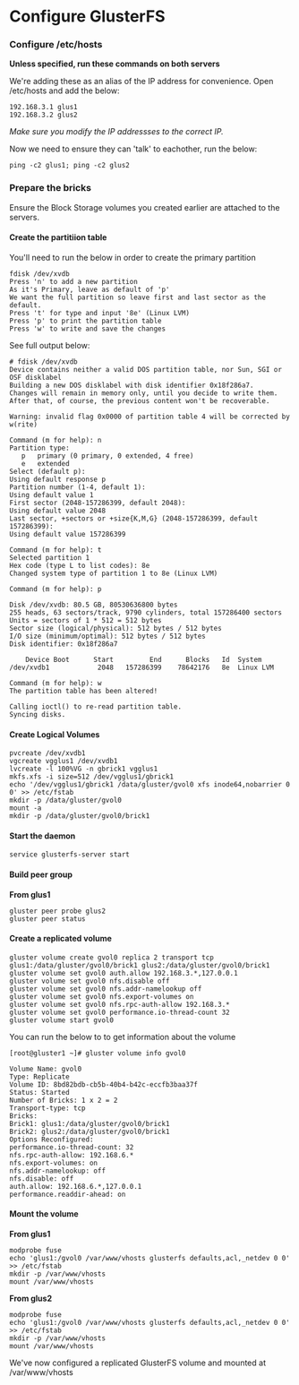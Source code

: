 # Configure GlusterFS

### Configure /etc/hosts

**Unless specified, run these commands on both servers**

We're adding these as an alias of the IP address for convenience. Open /etc/hosts and add the below:

```
192.168.3.1 glus1
192.168.3.2 glus2
```

*Make sure you modify the IP addressses to the correct IP.*

Now we need to ensure they can 'talk' to eachother, run the below:

```
ping -c2 glus1; ping -c2 glus2
```

### Prepare the bricks

Ensure the Block Storage volumes you created earlier are attached to the servers.

#### Create the partitiion table

You'll need to run the below in order to create the primary partition

```
fdisk /dev/xvdb
Press 'n' to add a new partition
As it's Primary, leave as default of 'p'
We want the full partition so leave first and last sector as the default.
Press 't' for type and input '8e' (Linux LVM)
Press 'p' to print the partition table
Press 'w' to write and save the changes
```

See full output below:

```
# fdisk /dev/xvdb
Device contains neither a valid DOS partition table, nor Sun, SGI or OSF disklabel
Building a new DOS disklabel with disk identifier 0x18f286a7.
Changes will remain in memory only, until you decide to write them.
After that, of course, the previous content won't be recoverable.

Warning: invalid flag 0x0000 of partition table 4 will be corrected by w(rite)

Command (m for help): n
Partition type:
   p   primary (0 primary, 0 extended, 4 free)
   e   extended
Select (default p):
Using default response p
Partition number (1-4, default 1):
Using default value 1
First sector (2048-157286399, default 2048):
Using default value 2048
Last sector, +sectors or +size{K,M,G} (2048-157286399, default 157286399):
Using default value 157286399

Command (m for help): t
Selected partition 1
Hex code (type L to list codes): 8e
Changed system type of partition 1 to 8e (Linux LVM)

Command (m for help): p

Disk /dev/xvdb: 80.5 GB, 80530636800 bytes
255 heads, 63 sectors/track, 9790 cylinders, total 157286400 sectors
Units = sectors of 1 * 512 = 512 bytes
Sector size (logical/physical): 512 bytes / 512 bytes
I/O size (minimum/optimal): 512 bytes / 512 bytes
Disk identifier: 0x18f286a7

    Device Boot      Start         End      Blocks   Id  System
/dev/xvdb1            2048   157286399    78642176   8e  Linux LVM

Command (m for help): w
The partition table has been altered!

Calling ioctl() to re-read partition table.
Syncing disks.
```

#### Create Logical Volumes

```
pvcreate /dev/xvdb1
vgcreate vgglus1 /dev/xvdb1
lvcreate -l 100%VG -n gbrick1 vgglus1
mkfs.xfs -i size=512 /dev/vgglus1/gbrick1
echo '/dev/vgglus1/gbrick1 /data/gluster/gvol0 xfs inode64,nobarrier 0 0' >> /etc/fstab
mkdir -p /data/gluster/gvol0
mount -a
mkdir -p /data/gluster/gvol0/brick1
```

#### Start the daemon

```
service glusterfs-server start
```

#### Build peer group

**From glus1**

```
gluster peer probe glus2
gluster peer status
```

#### Create a replicated volume

```
gluster volume create gvol0 replica 2 transport tcp glus1:/data/gluster/gvol0/brick1 glus2:/data/gluster/gvol0/brick1
gluster volume set gvol0 auth.allow 192.168.3.*,127.0.0.1
gluster volume set gvol0 nfs.disable off
gluster volume set gvol0 nfs.addr-namelookup off
gluster volume set gvol0 nfs.export-volumes on
gluster volume set gvol0 nfs.rpc-auth-allow 192.168.3.*
gluster volume set gvol0 performance.io-thread-count 32
gluster volume start gvol0
```

You can run the below to to get information about the volume

```
[root@gluster1 ~]# gluster volume info gvol0
 
Volume Name: gvol0
Type: Replicate
Volume ID: 8bd82bdb-cb5b-40b4-b42c-eccfb3baa37f
Status: Started
Number of Bricks: 1 x 2 = 2
Transport-type: tcp
Bricks:
Brick1: glus1:/data/gluster/gvol0/brick1
Brick2: glus2:/data/gluster/gvol0/brick1
Options Reconfigured:
performance.io-thread-count: 32
nfs.rpc-auth-allow: 192.168.6.*
nfs.export-volumes: on
nfs.addr-namelookup: off
nfs.disable: off
auth.allow: 192.168.6.*,127.0.0.1
performance.readdir-ahead: on
```

#### Mount the volume

**From glus1**

```
modprobe fuse
echo 'glus1:/gvol0 /var/www/vhosts glusterfs defaults,acl,_netdev 0 0' >> /etc/fstab
mkdir -p /var/www/vhosts
mount /var/www/vhosts
```

**From glus2**

```
modprobe fuse
echo 'glus1:/gvol0 /var/www/vhosts glusterfs defaults,acl,_netdev 0 0' >> /etc/fstab
mkdir -p /var/www/vhosts
mount /var/www/vhosts
```

We've now configured a replicated GlusterFS volume and mounted at /var/www/vhosts
